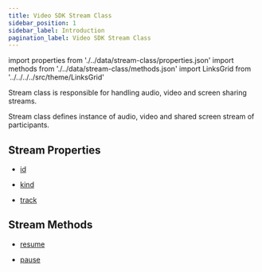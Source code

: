 ```yaml
---
title: Video SDK Stream Class
sidebar_position: 1
sidebar_label: Introduction
pagination_label: Video SDK Stream Class
---
```


<div id="tailwind" class="sdk-api-ref">

import properties from './../data/stream-class/properties.json'
import methods from './../data/stream-class/methods.json'
import LinksGrid from '../../../../src/theme/LinksGrid'

Stream class is responsible for handling audio, video and screen sharing streams.

Stream class defines instance of audio, video and shared screen stream of participants.

## Stream Properties

<div class="row">

<div class="col col--4 margin-bottom--sm" >

- [id](./properties#id)

</div>
<div class="col col--4 margin-bottom--sm" >

- [kind](./properties#kind)

</div>
<div class="col col--4 margin-bottom--sm" >

- [track](./properties#track)

</div>

</div>

## Stream Methods

<div class="row">

<div class="col col--4 margin-bottom--sm" >

- [resume](./methods#resume)

</div>
<div class="col col--4 margin-bottom--sm" >

- [pause](./methods#pause)

</div>

</div>

</div>
